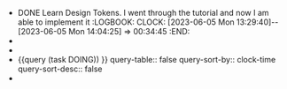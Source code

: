 - DONE Learn Design Tokens. I went through the tutorial and now I am able to implement it
  :LOGBOOK:
  CLOCK: [2023-06-05 Mon 13:29:40]--[2023-06-05 Mon 14:04:25] =>  00:34:45
  :END:
-
-
- {{query (task DOING)) }}
  query-table:: false
  query-sort-by:: clock-time
  query-sort-desc:: false
-
